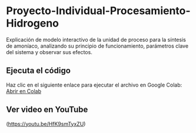 # Proyecto-Individual-Procesamiento-Hidrogeno
Explicación de modelo interactivo de la unidad de proceso para la síntesis de amoníaco, analizando su principio de funcionamiento, parámetros clave del sistema y observar sus efectos.


## Ejecuta el código
Haz clic en el siguiente enlace para ejecutar el archivo en Google Colab: 
[Abrir en Colab](https://colab.research.google.com/github/VicenteGuzmanLeighton/Proyecto-Individual-Procesamiento-Hidrogeno/blob/main/Proyecto-Individual.ipynb)

## Ver video en YouTube
(https://youtu.be/HfK9smTyxZU)
